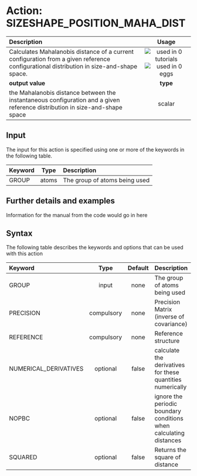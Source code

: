 # Action: SIZESHAPE_POSITION_MAHA_DIST

| Description    | Usage |
|:--------|:--------:|
| Calculates Mahalanobis distance of a current configuration from a  given reference configurational distribution in size-and-shape space. | ![used in 0 tutorials](https://img.shields.io/badge/tutorials-0-red.svg)![used in 0 eggs](https://img.shields.io/badge/nest-0-red.svg)|
 | **output value** | **type** |
| the Mahalanobis distance between the instantaneous configuration and a given reference distribution in size-and-shape space | scalar |

## Input

The input for this action is specified using one or more of the keywords in the following table.

| Keyword |  Type | Description |
|:--------|:------:|:-----------|
| GROUP | atoms | The group of atoms being used |


## Further details and examples 
Information for the manual from the code would go in here 
## Syntax 
The following table describes the keywords and options that can be used with this action 

| Keyword | Type | Default | Description |
|:-------|:----:|:-------:|:-----------|
| GROUP | input | none | The group of atoms being used |
| PRECISION | compulsory | none | Precision Matrix (inverse of covariance) |
| REFERENCE | compulsory | none | Reference structure |
| NUMERICAL_DERIVATIVES | optional | false |  calculate the derivatives for these quantities numerically |
| NOPBC | optional | false |  ignore the periodic boundary conditions when calculating distances |
| SQUARED | optional | false |  Returns the square of distance |
